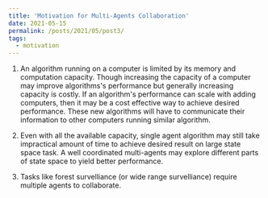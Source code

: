 ```yaml
---
title: 'Motivation for Multi-Agents Collaboration'
date: 2021-05-15
permalink: /posts/2021/05/post3/
tags:
  - motivation
---
```



1. An algorithm running on a computer is limited by its memory and computation capacity. Though increasing the capacity of a computer may improve algorithms's performance but generally increasing capacity is costly. If an algorithm's performance can scale with adding computers, then it may be a cost effective way to achieve desired performance. These new algorithms will have to communicate their information to other computers running similar algorithm. 

2. Even with all the available capacity, single agent algorithm may still take impractical amount of time to achieve desired result on large state space task. A well coordinated multi-agents may explore different parts of state space to yield better performance. 

3. Tasks like forest survelliance (or wide range survelliance) require multiple agents to collaborate.


